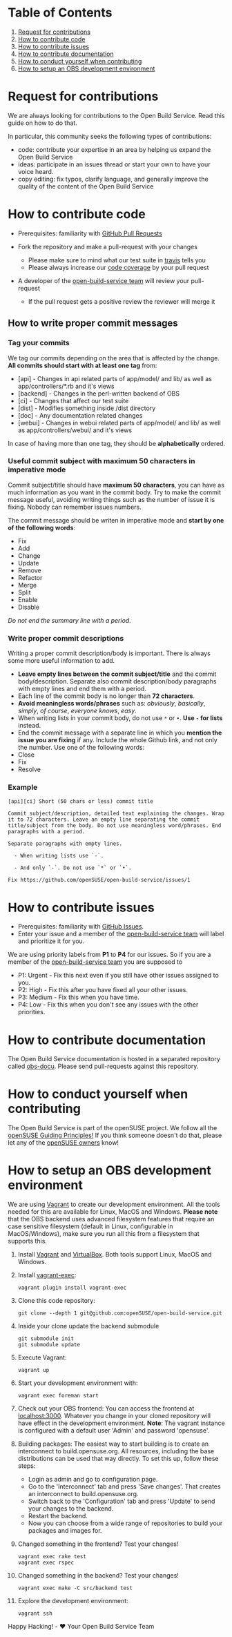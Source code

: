 # Table of Contents

1. [Request for contributions](#request-for-contributions)
2. [How to contribute code](#how-to-contribute-code)
3. [How to contribute issues](#how-to-contribute-issues)
4. [How to contribute documentation](#how-to-contribute-documentation)
5. [How to conduct yourself when contributing](#how-to-conduct-yourself-when-contributing)
6. [How to setup an OBS development environment](#how-to-setup-an-obs-development-environment)

# Request for contributions
We are always looking for contributions to the Open Build Service. Read this guide on how to do that.

In particular, this community seeks the following types of contributions:

* code: contribute your expertise in an area by helping us expand the Open Build Service
* ideas: participate in an issues thread or start your own to have your voice heard.
* copy editing: fix typos, clarify language, and generally improve the quality of the content of the Open Build Service

# How to contribute code
* Prerequisites: familiarity with [GitHub Pull Requests](https://help.github.com/articles/using-pull-requests.)
* Fork the repository and make a pull-request with your changes
  * Please make sure to mind what our test suite in [travis](https://travis-ci.org/openSUSE/open-build-service) tells you
  * Please always increase our [code coverage](https://codeclimate.com/github/openSUSE/open-build-service) by your pull request

* A developer of the [open-build-service team](https://github.com/orgs/openSUSE/teams/open-build-service) will review your pull-request
  * If the pull request gets a positive review the reviewer will merge it


## How to write proper commit messages

### Tag your commits

We tag our commits depending on the area that is affected by the change. **All commits should start with at least one tag** from:

* [api]     - Changes in api related parts of app/model/ and lib/ as well as app/controllers/*.rb and it's views
* [backend] - Changes in the perl-written backend of OBS
* [ci]      - Changes that affect our test suite
* [dist]    - Modifies something inside /dist directory
* [doc]     - Any documentation related changes
* [webui]   - Changes in webui related parts of app/model/ and lib/ as well as app/controllers/webui/ and it's views

In case of having more than one tag, they should be **alphabetically** ordered.


### Useful commit subject with maximum 50 characters in imperative mode

Commit subject/title should have **maximum 50 characters**, you can have as much information as you want in the commit body. Try to make the commit message useful, avoiding writing things such as the number of issue it is fixing. Nobody can remember issues numbers.

The commit message should be writen in imperative mode and **start by one of the following words**:

- Fix
- Add
- Change
- Update
- Remove
- Refactor
- Merge
- Split
- Enable
- Disable

*Do not end the summary line with a period.*


### Write proper commit descriptions

Writing a proper commit description/body is important. There is always some more useful information to add.

- **Leave empty lines between the commit subject/title** and the commit body/description. Separate also commit description/body paragraphs with empty lines and end them with a period.
- Each line of the commit body is no longer than **72 characters**.
- **Avoid meaningless words/phrases** such as: *obviously*, *basically*, *simply*, *of course*, *everyone knows*, *easy*.
- When writing lists in your commit body, do not use `*` or `•`. **Use `-` for lists** instead.
- End the commit message with a separate line in which you **mention the issue you are fixing** if any. Include the whole Github link, and not only the number. Use one of the following words:
 - Close
 - Fix
 - Resolve


### Example

```
[api][ci] Short (50 chars or less) commit title

Commit subject/description, detailed text explaining the changes. Wrap
it to 72 characters. Leave an empty line separating the commit
title/subject from the body. Do not use meaningless word/phrases. End
paragraphs with a period.

Separate paragraphs with empty lines.

  - When writing lists use `-`.

  - And only `-`. Do not use `*` or `•`.
  
Fix https://github.com/openSUSE/open-build-service/issues/1
```

# How to contribute issues
* Prerequisites: familiarity with [GitHub Issues](https://guides.github.com/features/issues/).
* Enter your issue and a member of the [open-build-service team](https://github.com/orgs/openSUSE/teams/open-build-service) will label and prioritize it for you.

We are using priority labels from **P1** to **P4** for our issues. So if you are a member of the [open-build-service team](https://github.com/orgs/openSUSE/teams/open-build-service) you are supposed to
* P1: Urgent - Fix this next even if you still have other issues assigned to you.
* P2: High   - Fix this after you have fixed all your other issues.
* P3: Medium - Fix this when you have time.
* P4: Low  - Fix this when you don't see any issues with the other priorities.

# How to contribute documentation
The Open Build Service documentation is hosted in a separated repository called [obs-docu](https://github.com/openSUSE/obs-docu). Please send pull-requests against this repository. 

# How to conduct yourself when contributing
The Open Build Service is part of the openSUSE project. We follow all the [openSUSE Guiding
Principles!](http://en.opensuse.org/openSUSE:Guiding_principles) If you think
someone doesn't do that, please let any of the [openSUSE
owners](https://github.com/orgs/openSUSE/teams/owners) know!

# How to setup an OBS development environment
We are using [Vagrant](https://www.vagrantup.com/) to create our development
environment. All the tools needed for this are available for Linux, MacOS and
Windows. **Please note** that the OBS backend uses advanced filesystem features
that require an case sensitive filesystem (default in Linux, configurable in MacOS/Windows),
make sure you run all this from a filesystem that supports this.

1. Install [Vagrant](https://www.vagrantup.com/downloads.html) and [VirtualBox](https://www.virtualbox.org/wiki/Downloads). Both tools support Linux, MacOS and Windows.

2. Install [vagrant-exec](https://github.com/p0deje/vagrant-exec):

    ```
    vagrant plugin install vagrant-exec
    ```

3. Clone this code repository:

    ```
    git clone --depth 1 git@github.com:openSUSE/open-build-service.git
    ```

4. Inside your clone update the backend submodule

   ```
   git submodule init
   git submodule update
   ```

5. Execute Vagrant:

    ```
    vagrant up
    ```

6. Start your development environment with:

    ```
    vagrant exec foreman start
    ```

7. Check out your OBS frontend:
You can access the frontend at [localhost:3000](http://localhost:3000). Whatever you change in your cloned repository will have effect in the development environment.
**Note**: The vagrant instance is configured with a default user 'Admin' and password 'opensuse'.

8. Building packages:
     The easiest way to start building is to create an interconnect to build.opensuse.org. All resources, including the base distributions can be used that way directly.
     To set this up, follow these steps:
     * Login as admin and go to configuration page.
     * Go to the 'Interconnect' tab and press 'Save changes'. That creates an interconnect to build.opensuse.org.
     * Switch back to the 'Configuration' tab and press 'Update' to send your changes to the backend.
     * Restart the backend.
     * Now you can choose from a wide range of repositories to build your packages and images for.

9. Changed something in the frontend? Test your changes!

    ```
    vagrant exec rake test
    vagrant exec rspec
    ```

11. Changed something in the backend? Test your changes!

    ```
    vagrant exec make -C src/backend test
    ```

12. Explore the development environment:

    ```
    vagrant ssh
    ```

Happy Hacking! - :heart: Your Open Build Service Team
